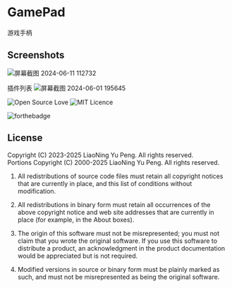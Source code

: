 # GamePad
游戏手柄

## Screenshots
![屏幕截图 2024-06-11 112732](https://github.com/qizhoward/GamePad/assets/12931603/a94ae58b-9128-4d3d-b0a3-90eb1ba86f52)

插件列表
![屏幕截图 2024-06-01 195645](https://github.com/qizhoward/GamePad/assets/12931603/835116bb-f63c-4400-886d-29d250dc196d)

![Open Source Love](https://badges.frapsoft.com/os/v1/open-source.png?v=103)
![MIT Licence](https://badges.frapsoft.com/os/mit/mit.svg?v=103)

![forthebadge](http://forthebadge.com/images/badges/designed-in-ms-paint.svg)




## License </br>
Copyright (C) 2023-2025 LiaoNing Yu Peng. All rights reserved.</br>
Portions Copyright (C) 2000-2025 LiaoNing Yu Peng. All rights reserved.</br>

1. All redistributions of source code files must retain all copyright notices that are currently in
   place, and this list of conditions without modification.

2. All redistributions in binary form must retain all occurrences of the above copyright notice and
   web site addresses that are currently in place (for example, in the About boxes).

3. The origin of this software must not be misrepresented; you must not claim that you wrote the
   original software. If you use this software to distribute a product, an acknowledgment in the
   product documentation would be appreciated but is not required.

4. Modified versions in source or binary form must be plainly marked as such, and must not be
   misrepresented as being the original software.
